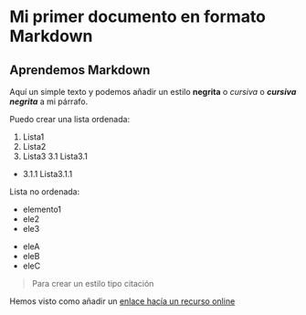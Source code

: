 # Mi primer documento en formato Markdown

## Aprendemos Markdown

Aquí un simple texto y podemos añadir un estilo **negrita** o *cursiva* o ***cursiva negrita*** a mi párrafo.

Puedo crear una lista ordenada:

1. Lista1
2. Lista2
3. Lista3
3.1 Lista3.1
- 3.1.1 Lista3.1.1

Lista no ordenada:

* elemento1
* ele2
* ele3

- eleA
- eleB
- eleC

> Para crear un estilo tipo citación

Hemos visto como añadir un [enlace hacía un recurso online](https://www.google.com)

